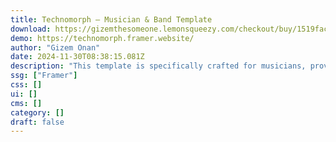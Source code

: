 ```yaml
---
title: Technomorph — Musician & Band Template
download: https://gizemthesomeone.lemonsqueezy.com/checkout/buy/1519fac1-ee17-44c3-99a7-929319918e88?duplicateType=siteTemplate
demo: https://technomorph.framer.website/
author: "Gizem Onan"
date: 2024-11-30T08:38:15.081Z
description: "This template is specifically crafted for musicians, providing a platform to showcase their talents, connect with their audience, and promote their music to a wider audience. With its user-friendly interface and customizable features, this template makes it easy for musicians to create a professional online presence that reflects their unique style and musical identity. From solo artists to bands of any genre, this template is adaptable to suit the needs of any musical project."
ssg: ["Framer"]
css: []
ui: []
cms: []
category: []
draft: false
---
```

